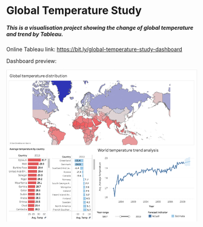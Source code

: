 # Global Temperature Study
##### This is a visualisation project showing the change of global temperature and trend by Tableau.

Online Tableau link: https://bit.ly/global-temperature-study-dashboard

Dashboard preview:

![alt text](https://github.com/tommy539/Data-Science-Project/blob/master/Global%20Temperature%20Study/dashboard-preview.png?raw=true)


